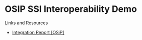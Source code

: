 # OSIP SSI Interoperability Demo

Links and Resources

- [Integration Report [OSiP]](https://www.notion.so/Integration-Report-OSiP-2c49388748c04e4ead39843467cb6464)
